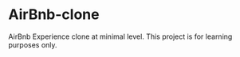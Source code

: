 # AirBnb-clone
AirBnb Experience clone at minimal level. This project is for learning purposes only.
